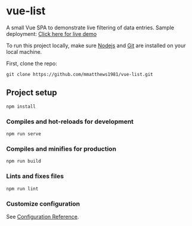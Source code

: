 # vue-list

A small Vue SPA to demonstrate live filtering of data entries. Sample deployment: [Click here for live demo](https://inspiring-haibt-86ddb3.netlify.app/)

To run this project locally, make sure [Nodejs](https://nodejs.org/en/) and [Git](https://git-scm.com/downloads) are installed on your local machine. 

First, clone the repo:

```
git clone https://github.com/mmatthews1981/vue-list.git
```

## Project setup
```
npm install
```

### Compiles and hot-reloads for development
```
npm run serve
```

### Compiles and minifies for production
```
npm run build
```

### Lints and fixes files
```
npm run lint
```

### Customize configuration
See [Configuration Reference](https://cli.vuejs.org/config/).
